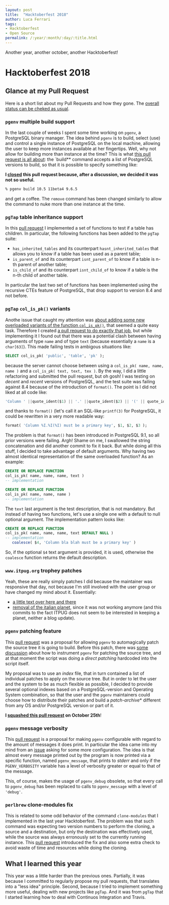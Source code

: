 ```yaml
---
layout: post
title:  "Hacktoberfest 2018"
author: Luca Ferrari
tags:
- Hacktoberfest
- Open Source
permalink: /:year/:month/:day/:title.html
---
```

Another year, another october, another Hacktoberfest!

# Hacktoberfest 2018

## Glance at my Pull Request

Here is a short list about my Pull Requests and how they gone. The [overall status can be cheked as usual](https://hacktoberfestchecker.herokuapp.com/?username=fluca1978).

### `pgenv` multiple build support

In the last couple of weeks I spent some time working on `pgenv`, a PostgreSQL binary manager.
The idea behind `pgenv` is to build, select (use) and control a single instance of PostgreSQL on the local machine, allowing the user to keep more instances available at her fingertips.
Well, why not allow for building more than instance at the time?
This is what [this pull request is all about](https://github.com/theory/pgenv/pull/17): the `build** command accepts a list of PostgreSQL versions to build, so that it is possible to specify something like:

**I [closed](https://github.com/theory/pgenv/pull/17#issuecomment-425923970) this pull request because, after a discussion, we decided it was not so useful.**

```sh
% pgenv build 10.5 11beta4 9.6.5
```

and get a coffee.
The `remove` command has been changed similarly to allow the command to nuke more than one instance at the time.

### `pgTap` table inheritance support

In this [pull request](https://github.com/theory/pgtap/pull/177) I implemented a set of functions to test if a table has children. In particular, the following functions has been added to the `pgTap` suite:
- `has_inherited_tables` and its counterpart `hasnt_inherited_tables` that allows you to know if a table has been used as a parent table;
- `is_parent_of` and its counterpart `isnt_parent_of` to know if a table is n-th parent of another table;
- `is_child_of` and its counterpart `isnt_child_of` to know if a table is the n-th child of another table.

In particular the last two set of functions has been implemented using the recursive CTEs feature of PostgreSQL, that drop support to version 8.4 and not before.


### `pgTap` `col_is_pk()` variants

Anothe issue that caught my attention was [about adding some new overloaded variants of the function `col_is_pk()`](https://github.com/theory/pgtap/issues/133), that seemed a quite easy task. Therefore I created [a pull request to do exactly that job](https://github.com/theory/pgtap/pull/178), but while implementing it I found out that there was a potential clash between having arguments of type `name` and of type `text` (because essentially a `name` is a `char[63]`). This made failing tests in ambigous situations like:

```sql
SELECT col_is_pk( 'public', 'table', 'pk' );
```

because the server cannot choose between using a `col_is_pk( name, name, name )` and a `col_is_pk( text, text, tex )`.
By the way, I did a little refactoring and submitted the pull request, but oh gosh! I was testing on *decent* and *recent* versions of PostgreSQL, and the test suite was failing against 8.4 because of the introduction of `format()`. The point is I did not liked at all code like:

```sql
'Column ' ||quote_ident($1) || '.' ||quote_ident($2) || '(' || quote_ident($3)|| ') must be a primary key'
```

and thanks to `format()` (let's call it an SQL-like `printf(3)` for PostgreSQL, it could be rewritten in a very more readable way:

```sql
format( 'Column %I.%I(%I) must be a primary key', $1, $2, $3 );
```

The problem is that `format()` has been introduced in PostgreSQL 9.1, so all prior versions were failing. Argh! Shame on me, I swallowed the string concatenation and did another commit to fix it back.
But while doing all this stuff, I decided to take advantage of default arguments. Why having two almost identical representation of the same overloaded function? As an example:

```sql
CREATE OR REPLACE FUNCTION
col_is_pk( name, name, name, text )
-- implementation

CREATE OR REPLACE FUNCTION
col_is_pk( name, name, name )
-- implementation
```

The `text` last argument is the test description, that is not mandatory. But instead of having two functions, let's use a single one with a default to null optional argument. The implementation pattern looks like:

```sql
CREATE OR REPLACE FUNCTION
col_is_pk( name, name, name, text DEFAULT NULL )
-- implementation
   coalesce( $4, 'Column bla blah must be a primary key' )
```

So, if the optional `$4` text argument is provided, it is used, otherwise the `coalesce` function returns the default description.


### `www.itpug.org` trophey patches

Yeah, these are really simply patches I did because the maintainer was responsive that day, not because I'm still involved with the user group or have changed my mind about it. Essentially:
- [a little text over here and there](https://github.com/ITPUG/www.itpug.org/pull/5)
- [removal of the italian planet](https://github.com/ITPUG/www.itpug.org/pull/6), since it was not working anymore (and this commits to the fact ITPUG does not seem to be interested in keeping a planet, neither a blog update).


### `pgenv` patching feature

This [pull request](https://github.com/theory/pgenv/pull/20) was a proposal for allowing `pgenv` to automagically patch the source tree it is going to build. Before this patch, there was [some discussion](https://github.com/theory/pgenv/issues/18) about how to instrument `pgenv` for patching the source tree, and at that moment the script was doing a *direct patching* hardcoded into the script itself.

My proposal was to use an *index* file, that in turn contained a list of individual patches to apply on the source tree. But in order to let the user and the system to be as much flexible as possible, I decided to provide several optional indexes based on a PostgreSQL-version and Operating System combination, so that the user and the `pgenv` maintainers could choose how to distribute their patches and build a *patch-archive** different from any OS and/or PostgreSQL version or part of it.

**I [squashed this pull request](https://github.com/theory/pgenv/commit/865064af3782c5117303346a51a8c76bf06c5bb8) on October 25th**!

### `pgenv` message verbosity

This [pull request](https://github.com/theory/pgenv/pull/22) is a proposal for making `pgenv` configurable with regard to the amount of messages it does print. In particular the idea came into my mind from an [issue](https://github.com/theory/pgenv/issues/21) asking for some more configuration. The idea is that almost every message printed out by the program is now printed via a specific function, named `pgenv_message`, that prints to *stderr* and only if the `PGENV_VERBOSITY` variable has a level of verbosity greater or equal to that of the message.

This, of course, makes the usage of `pgenv_debug` obsolete, so that every call to `pgenv_debug` has been replaced to calls to `pgenv_message` with a level of `'debug'`.

### `perlbrew` clone-modules fix

This is related to some odd behavior of the command `clone-modules` that I implemented in the last year Hacktoberfest.
The problem was that such command was expecting two version numbers to perform the cloning, a source and a destination, but only the destination was effectively used, while the source was always erronously set to the currently running instance. This [pull request](https://github.com/gugod/App-perlbrew/pull/640) introduced the fix and also some extra check to avoid waste of time and resources while doing the cloning.


## What I learned this year

This year was a little harder than the previous ones. Partially, it was because I committed to regularly propose my pull requests, that translates into a "less idea" principle. Second, because I tried to implement something more useful, dealing with new projects like `pgTap`. And it was from `pgTap` that I started learning how to deal with Continuos Integration and Travis.
